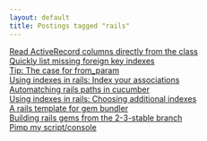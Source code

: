 ```yaml
---
layout: default
title: Postings tagged "rails"
---
```

[Read ActiveRecord columns directly from the class](http://janesconference.github.com/KievII//2009/05/read-active-record-columns-directly-from-the-class)<br />
[Quickly list missing foreign key indexes](http://janesconference.github.com/KievII//2009/09/quickly-list-missing-foreign-key-indexes)<br />
[Tip: The case for from_param](http://janesconference.github.com/KievII//2009/09/tip-the-case-for-from-param)<br />
[Using indexes in rails: Index your associations](http://janesconference.github.com/KievII//2009/08/using-indexes-in-rails-index-your-associations)<br />
[Automatching rails paths in cucumber](http://janesconference.github.com/KievII//2009/05/automatching-rails-paths-in-cucumber)<br />
[Using indexes in rails: Choosing additional indexes](http://janesconference.github.com/KievII//2009/08/using-indexes-in-rails-choosing-additional-indexes)<br />
[A rails template for gem bundler](http://janesconference.github.com/KievII//2009/11/a-rails-template-for-gem-bundler)<br />
[Building rails gems from the 2-3-stable branch](http://janesconference.github.com/KievII//2009/11/building-gems-from-a-rails-branch)<br />
[Pimp my script/console](http://janesconference.github.com/KievII//2009/06/pimp-my-script-console)<br />
